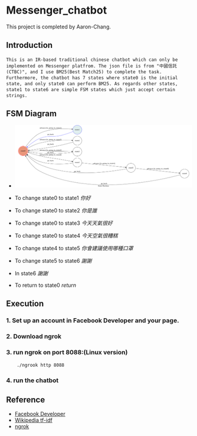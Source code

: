 # Messenger_chatbot

This project is completed by Aaron-Chang.

## Introduction
    This is an IR-based traditional chinese chatbot which can only be implemented on Messenger platfrom. The json file is from "中國信託(CTBC)", and I use BM25(Best Match25) to complete the task. Furthermore, the chatbot has 7 states where state0 is the initial state, and only state0 can perform BM25. As regards other states, state1 to state6 are simple FSM states which just accept certain strings.
## FSM Diagram
* ![fsm](./computation_theory_project/diagram.png)

* To change state0 to state1
    *你好*
* To change state0 to state2
    *你是誰*
* To change state0 to state3
    *今天天氣很好*
* To change state0 to state4
    *今天空氣很糟糕*
* To change state4 to state5
    *你會建議使用哪種口罩*
* To change state5 to state6
    *謝謝*
* In state6
    *謝謝*
* To return to state0
    *return*
## Execution
### 1. Set up an account in Facebook Developer and your page.
### 2. Download ngrok
### 3. run ngrok on port 8088:(Linux version)
```sh
    ./ngrook http 8088
```
### 4. run the chatbot</h3>
## Reference
* [Facebook Developer](https://developers.facebook.com)
* [Wikipedia tf-idf](https://en.wikipedia.org/wiki/Tf-idf)
* [ngrok](https://ngrok.com)

